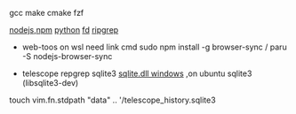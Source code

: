 gcc make cmake fzf 

[nodejs,npm](https://nodejs.org/en/)
[python](https://www.python.org/downloads/)
[fd](https://github.com/sharkdp/fd)
[ripgrep](https://github.com/BurntSushi/ripgrep)

- web-toos
on wsl need link cmd
sudo npm install -g browser-sync / paru -S nodejs-browser-sync

- telescope
repgrep 
sqlite3 [sqlite.dll windows](https://www.sqlite.org/download.html) ,on ubuntu sqlite3 (libsqlite3-dev)  

touch vim.fn.stdpath "data" .. '/telescope_history.sqlite3
